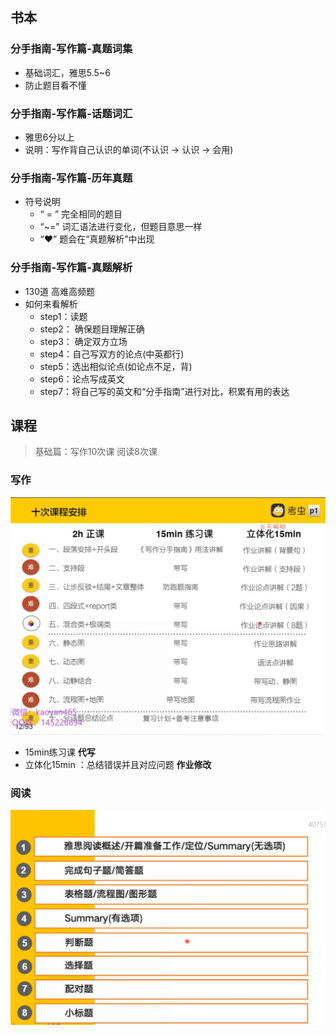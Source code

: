 ## 书本

### 分手指南-写作篇-真题词集

+ 基础词汇，雅思5.5~6
+ 防止题目看不懂



### 分手指南-写作篇-话题词汇

+ 雅思6分以上
+ 说明：写作背自己认识的单词(不认识 -> 认识 -> 会用)



### 分手指南-写作篇-历年真题

+ 符号说明
  + “ = ” 完全相同的题目
  + “~=” 词汇语法进行变化，但题目意思一样
  + “♥” 题会在“真题解析”中出现



### 分手指南-写作篇-真题解析

+ 130道 高难高频题
+ 如何来看解析
  + step1：读题
  + step2： 确保题目理解正确
  + step3： 确定双方立场
  + step4：自己写双方的论点(中英都行)
  + step5：选出相似论点(如论点不足，背)
  + step6：论点写成英文
  + step7：将自己写的英文和“分手指南”进行对比，积累有用的表达

## 课程

> 基础篇：写作10次课 阅读8次课

### 写作

![image-20230319163013793](https://raw.githubusercontent.com/formoree/PicGO-Picture/master/202303191630491.png)

+ 15min练习课 **代写**
+ 立体化15min ：总结错误并且对应问题 **作业修改**

### 阅读

![image-20230319164944650](https://raw.githubusercontent.com/formoree/PicGO-Picture/master/202303191649752.png)